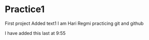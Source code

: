 # Practice1
First project
Added text1
I am Hari Regmi practicing git and github


I have added this last at 9:55